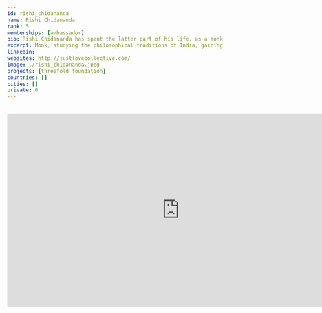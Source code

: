 ```yaml
---
id: rishi_chidananda
name: Rishi Chidananda
rank: 5
memberships: [ambassador]
bio: Rishi Chidananda has spent the latter part of his life, as a monk, studying the philosophical traditions of India, gaining deep insights into its hidden meaning and timeless practices that are particularly relevant in this day and age. Before entering the spiritual path, he was a successful Investment Banker and entrepreneur. Philosophical teachings contained within ancient scriptures such as the Bhagavad Gita had a significant impact on how he viewed the world and changed the way he approached life. As a former Investment Banker and Entrepreneur, he uses his experience to easily articulate the philosophical teachings of the East in a meaningful way for those looking to bridge the gap between Western and Eastern philosophies.
excerpt: Monk, studying the philosophical traditions of India, gaining deep insights into its hidden meaning.
linkedin: 
websites: http://justlovecollective.com/
image: ./rishi_chidananda.jpeg
projects: [threefold_foundation]
countries: []
cities: []
private: 0
---
```


<BR>

<iframe src="https://player.vimeo.com/video/413143125" width="800" height="450" frameborder="0" allow="autoplay; fullscreen" allowfullscreen></iframe>

<BR>


